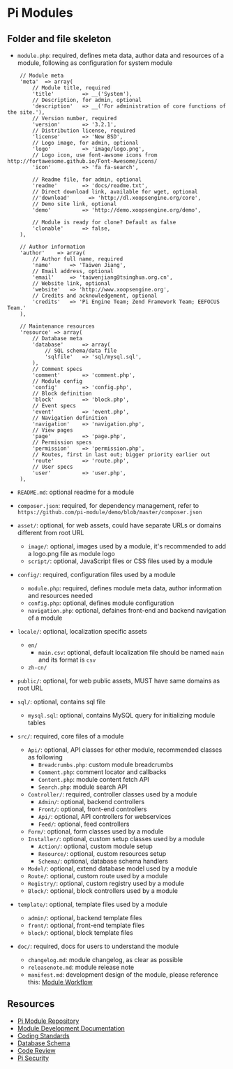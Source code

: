 Pi Modules
==========


Folder and file skeleton
------------------------
* `module.php`: required, defines meta data, author data and resources of a module, following as configuration for system module
```
    // Module meta
    'meta'  => array(
        // Module title, required
        'title'         => __('System'),
        // Description, for admin, optional
        'description'   => __('For administration of core functions of the site.'),
        // Version number, required
        'version'       => '3.2.1',
        // Distribution license, required
        'license'       => 'New BSD',
        // Logo image, for admin, optional
        'logo'          => 'image/logo.png',
        // Logo icon, use font-awsome icons from http://fortawesome.github.io/Font-Awesome/icons/
        'icon'          => 'fa fa-search',

        // Readme file, for admin, optional
        'readme'        => 'docs/readme.txt',
        // Direct download link, available for wget, optional
        //'download'      => 'http://dl.xoopsengine.org/core',
        // Demo site link, optional
        'demo'          => 'http://demo.xoopsengine.org/demo',

        // Module is ready for clone? Default as false
        'clonable'      => false,
    ),

    // Author information
    'author'    => array(
        // Author full name, required
        'name'      => 'Taiwen Jiang',
        // Email address, optional
        'email'     => 'taiwenjiang@tsinghua.org.cn',
        // Website link, optional
        'website'   => 'http://www.xoopsengine.org',
        // Credits and acknowledgement, optional
        'credits'   => 'Pi Engine Team; Zend Framework Team; EEFOCUS Team.'
    ),

    // Maintenance resources
    'resource' => array(
        // Database meta
        'database'      => array(
            // SQL schema/data file
            'sqlfile'   => 'sql/mysql.sql',
        ),
        // Comment specs
        'comment'       => 'comment.php',
        // Module config
        'config'        => 'config.php',
        // Block definition
        'block'         => 'block.php',
        // Event specs
        'event'         => 'event.php',
        // Navigation definition
        'navigation'    => 'navigation.php',
        // View pages
        'page'          => 'page.php',
        // Permission specs
        'permission'    => 'permission.php',
        // Routes, first in last out; bigger priority earlier out
        'route'         => 'route.php',
        // User specs
        'user'          => 'user.php',
    ),
```
* `README.md`: optional readme for a module
* `composer.json`: required, for dependency management, refer to `https://github.com/pi-module/demo/blob/master/composer.json`

* `asset/`: optional, for web assets, could have separate URLs or domains different from root URL
  * `image/`: optional, images used by a module, it's recommended to add a logo.png file as module logo
  * `script/`: optional, JavaScript files or CSS files used by a module
* `config/`: required, configuration files used by a module
  * `module.php`: required, defines module meta data, author information and resources needed
  * `config.php`: optional, defines module configuration
  * `navigation.php`: optional, defaines front-end and backend navigation of a module
* `locale/`: optional, localization specific assets
  * `en/`
    * `main.csv`: optional, default localization file should be named `main` and its format is `csv`
  * `zh-cn/`
* `public/`: optional, for web public assets, MUST have same domains as root URL
* `sql/`: optional, contains sql file
  * `mysql.sql`: optional, contains MySQL query for initializing module tables
* `src/`: required, core files of a module
  * `Api/`: optional, API classes for other module, recommended classes as following
    * `Breadcrumbs.php`: custom module breadcrumbs
    * `Comment.php`: comment locator and callbacks
    * `Content.php`: module content fetch API
    * `Search.php`: module search API
  * `Controller/`: required, controller classes used by a module
    * `Admin/`: optional, backend controllers
    * `Front/`: optional, front-end controllers
    * `Api/`: optional, API controllers for webservices
    * `Feed/`: optional, feed controllers
  * `Form/`: optional, form classes used by a module
  * `Installer/`: optional, custom setup classes used by a module
    * `Action/`: optional, custom module setup
    * `Resource/`: optional, custom resources setup
    * `Schema/`: optional, database schema handlers
  * `Model/`: optional, extend database model used by a module
  * `Route/`: optional, custom route used by a module
  * `Registry/`: optional, custom registry used by a module
  * `Block/`: optional, block controllers used by a module
* `template/`: optional, template files used by a module
  * `admin/`: optional, backend template files
  * `front/`: optional, front-end template files
  * `block/`: optional, block template files
* `doc/`: required, docs for users to understand the module
  * `changelog.md`: module changelog, as clear as possible
  * `releasenote.md`: module release note
  * `manifest.md`: development design of the module, please reference this: [Module Workflow](https://github.com/pi-engine/pi/wiki/Dev.Module-Workflow)


Resources
---------
* [Pi Module Repository](http://pialog.org/module.html)
* [Module Development Documentation](https://github.com/pi-engine/pi/wiki/Pi-Documentation-Team)
* [Coding Standards](https://github.com/pi-engine/pi/wiki/Dev.Coding-Standards)
* [Database Schema](https://github.com/pi-engine/pi/wiki/Dev.Database-Schema)
* [Code Review](https://github.com/pi-engine/pi/wiki/Dev.Code-Review)
* [Pi Security](https://github.com/pi-engine/pi/wiki/Dev.Security)
